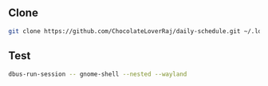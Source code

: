 ## Clone
```bash
git clone https://github.com/ChocolateLoverRaj/daily-schedule.git ~/.local/share/gnome-shell/extensions/daily-schedule@chocolateloverraj.github.io
```

## Test
```bash
dbus-run-session -- gnome-shell --nested --wayland
```
